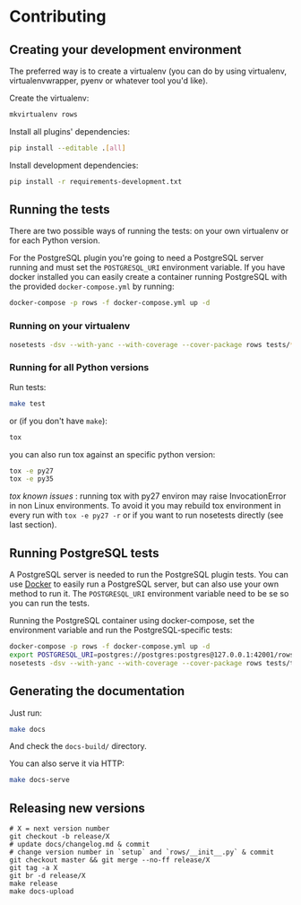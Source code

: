 # Contributing

## Creating your development environment

The preferred way is to create a virtualenv (you can do by using virtualenv,
virtualenvwrapper, pyenv or whatever tool you'd like).

Create the virtualenv:

```bash
mkvirtualenv rows
```

Install all plugins' dependencies:

```bash
pip install --editable .[all]
```

Install development dependencies:

```bash
pip install -r requirements-development.txt
```

## Running the tests

There are two possible ways of running the tests: on your own virtualenv or for
each Python version.

For the PostgreSQL plugin you're going to need a PostgreSQL server running and
must set the `POSTGRESQL_URI` environment variable. If you have docker
installed you can easily create a container running PostgreSQL with the
provided `docker-compose.yml` by running:

```bash
docker-compose -p rows -f docker-compose.yml up -d
```

### Running on your virtualenv

```bash
nosetests -dsv --with-yanc --with-coverage --cover-package rows tests/*.py
```

### Running for all Python versions

Run tests:

```bash
make test
```

or (if you don't have `make`):

```bash
tox
```

you can also run tox against an specific python version:

```bash
tox -e py27
tox -e py35
```

*tox known issues* : running tox with py27 environ may raise InvocationError in
non Linux environments. To avoid it you may rebuild tox environment in every
run with `tox -e py27 -r` or if you want to run nosetests directly (see last
section).

## Running PostgreSQL tests

A PostgreSQL server is needed to run the PostgreSQL plugin tests. You can use
[Docker](https://docker.io/) to easily run a PostgreSQL server, but can also
use your own method to run it. The `POSTGRESQL_URI` environment variable need
to be se so you can run the tests.

Running the PostgreSQL container using docker-compose, set the environment
variable and run the PostgreSQL-specific tests:

```bash
docker-compose -p rows -f docker-compose.yml up -d
export POSTGRESQL_URI=postgres://postgres:postgres@127.0.0.1:42001/rows
nosetests -dsv --with-yanc --with-coverage --cover-package rows tests/tests_plugin_postgresql.py
```


## Generating the documentation

Just run:

```bash
make docs
```

And check the `docs-build/` directory.

You can also serve it via HTTP:

```bash
make docs-serve
```


## Releasing new versions

```
# X = next version number
git checkout -b release/X
# update docs/changelog.md & commit
# change version number in `setup` and `rows/__init__.py` & commit
git checkout master && git merge --no-ff release/X
git tag -a X
git br -d release/X
make release
make docs-upload
```
